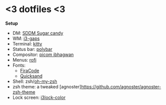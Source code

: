 # <3 dotfiles <3

**Setup**
* DM: [SDDM Sugar candy](https://store.kde.org/p/1312658/)
* WM: [i3-gaps](https://github.com/Airblader/i3)
* Terminal: [kitty](https://github.com/kovidgoyal/kitty)
* Status bar: [polybar](https://github.com/polybar/polybar)
* Compositor: [picom ibhagwan](https://github.com/ibhagwan/picom)
* Menus: [rofi](https://github.com/davatorium/rofi)
* Fonts: 
	* [FiraCode](https://github.com/tonsky/FiraCode)
	* [Quicksand](https://fonts.google.com/specimen/Quicksand)
* Shell: zsh/[oh-my-zsh](https://github.com/ohmyzsh/ohmyzsh)
* zsh theme: a tweaked [agnoster]https://github.com/agnoster/agnoster-zsh-theme  
* Lock screen: [i3lock-color](https://github.com/Raymo111/i3lock-color)
